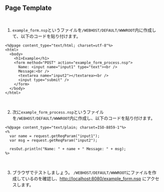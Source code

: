 ## Page Template

<br>

1. `example_form.nsp`というファイルを`/WEBHOST/DEFAULT/WWWROOT`内に作成して、以下のコードを貼り付けます。

```
<%@page content_type="text/html; charset=utf-8"%>
<html>
  <body>
    <h1>Example</h1>
    <form method="POST" action="example_form_process.nsp">
      Name: <input name="input1" type="text"><br />
      Message:<br />
      <textarea name="input2"></textarea><br />
      <input type="submit" />
    </form>
  </body>
</html>
```

<br>

2. 次に`example_form_process.nsp`というファイルを`/WEBHOST/DEFAULT/WWWROOT`内に作成し、以下のコードを貼り付けます。

```
<%@page content_type="text/plain; charset=ISO-8859-1"%>
<%
  var name = request.getReqParam("input1");
  var msg = request.getReqParam("input2");

  resOut.println("Name: " + name + " Message: " + msg);
%>
```

<br>

3. ブラウザでテストしましょう。
   `/WEBHOST/DEFAULT/WWWROOT`にファイルを作成しているのを確認し、[http://localhost:8080/example_form.nsp](http://localhost:9090/example_form.nsp) にアクセスします。
